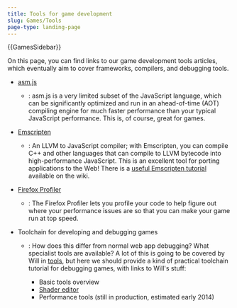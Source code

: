 ```yaml
---
title: Tools for game development
slug: Games/Tools
page-type: landing-page
---
```


{{GamesSidebar}}

On this page, you can find links to our game development tools articles, which eventually aim to cover frameworks, compilers, and debugging tools.

- [asm.js](/en-US/docs/Games/Tools/asm.js)
  - : asm.js is a very limited subset of the JavaScript language, which can be significantly optimized and run in an ahead-of-time (AOT) compiling engine for much faster performance than your typical JavaScript performance. This is, of course, great for games.
- [Emscripten](https://github.com/emscripten-core/emscripten/wiki)
  - : An LLVM to JavaScript compiler; with Emscripten, you can compile C++ and other languages that can compile to LLVM bytecode into high-performance JavaScript. This is an excellent tool for porting applications to the Web! There is a [useful Emscripten tutorial](https://github.com/emscripten-core/emscripten/wiki/Tutorial) available on the wiki.
- [Firefox Profiler](https://profiler.firefox.com/docs/#/)
  - : The Firefox Profiler lets you profile your code to help figure out where your performance issues are so that you can make your game run at top speed.
- Toolchain for developing and debugging games

  - : How does this differ from normal web app debugging? What specialist tools are available? A lot of this is going to be covered by Will in [tools](https://firefox-source-docs.mozilla.org/devtools-user/index.html), but here we should provide a kind of practical toolchain tutorial for debugging games, with links to Will's stuff:

    - Basic tools overview
    - [Shader editor](https://firefox-source-docs.mozilla.org/devtools-user/shader_editor/index.html)
    - Performance tools (still in production, estimated early 2014)
